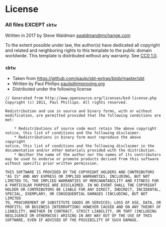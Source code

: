 # License

### All files EXCEPT `sbtw`

Written in 2017 by Steve Waldman <swaldman@mchange.com>

To the extent possible under law, the author(s) have dedicated all copyright and related
and neighboring rights to this template to the public domain worldwide.
This template is distributed without any warranty. See [CC0 1.0](http://creativecommons.org/publicdomain/zero/1.0/).

### `sbtw`

- Taken from https://github.com/paulp/sbt-extras/blob/master/sbt
- Written by Paul Phillips <paulp@improving.org>
- Distributed under the following license
```
// Generated from http://www.opensource.org/licenses/bsd-license.php
Copyright (c) 2011, Paul Phillips. All rights reserved.

Redistribution and use in source and binary forms, with or without
modification, are permitted provided that the following conditions are
met:

    * Redistributions of source code must retain the above copyright
notice, this list of conditions and the following disclaimer.
    * Redistributions in binary form must reproduce the above copyright
notice, this list of conditions and the following disclaimer in the
documentation and/or other materials provided with the distribution.
    * Neither the name of the author nor the names of its contributors
may be used to endorse or promote products derived from this software
without specific prior written permission.

THIS SOFTWARE IS PROVIDED BY THE COPYRIGHT HOLDERS AND CONTRIBUTORS
"AS IS" AND ANY EXPRESS OR IMPLIED WARRANTIES, INCLUDING, BUT NOT
LIMITED TO, THE IMPLIED WARRANTIES OF MERCHANTABILITY AND FITNESS FOR
A PARTICULAR PURPOSE ARE DISCLAIMED. IN NO EVENT SHALL THE COPYRIGHT
HOLDER OR CONTRIBUTORS BE LIABLE FOR ANY DIRECT, INDIRECT, INCIDENTAL,
SPECIAL, EXEMPLARY, OR CONSEQUENTIAL DAMAGES (INCLUDING, BUT NOT LIMITED
TO, PROCUREMENT OF SUBSTITUTE GOODS OR SERVICES; LOSS OF USE, DATA, OR
PROFITS; OR BUSINESS INTERRUPTION) HOWEVER CAUSED AND ON ANY THEORY OF
LIABILITY, WHETHER IN CONTRACT, STRICT LIABILITY, OR TORT (INCLUDING
NEGLIGENCE OR OTHERWISE) ARISING IN ANY WAY OUT OF THE USE OF THIS
SOFTWARE, EVEN IF ADVISED OF THE POSSIBILITY OF SUCH DAMAGE.
```

